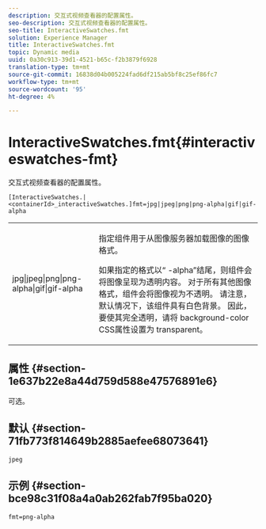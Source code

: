 ```yaml
---
description: 交互式视频查看器的配置属性。
seo-description: 交互式视频查看器的配置属性。
seo-title: InteractiveSwatches.fmt
solution: Experience Manager
title: InteractiveSwatches.fmt
topic: Dynamic media
uuid: 0a30c913-39d1-4521-b65c-f2b3879f6928
translation-type: tm+mt
source-git-commit: 16838d04b005224fad6df215ab5bf8c25ef86fc7
workflow-type: tm+mt
source-wordcount: '95'
ht-degree: 4%

---
```



# InteractiveSwatches.fmt{#interactiveswatches-fmt}

交互式视频查看器的配置属性。

`[InteractiveSwatches.|<containerId>_interactiveSwatches.]fmt=jpg|jpeg|png|png-alpha|gif|gif-alpha`

<table id="table_441553CD34C94A58A9D7CBF772DEDDB6"> 
 <tbody> 
  <tr> 
   <td colname="col1"> <p> <span class="codeph"> jpg|jpeg|png|png-alpha|gif|gif-alpha</span> </p> </td> 
   <td colname="col2"> <p> 指定组件用于从图像服务器加载图像的图像格式。 </p> <p>如果指定的格式以“<span class="codeph"> -alpha</span>”结尾，则组件会将图像呈现为透明内容。 对于所有其他图像格式，组件会将图像视为不透明。 请注意，默认情况下，该组件具有白色背景。 因此，要使其完全透明，请将<span class="codeph"> background-color</span> CSS属性设置为<span class="codeph"> transparent</span>。 </p> </td> 
  </tr> 
 </tbody> 
</table>

## 属性 {#section-1e637b22e8a44d759d588e47576891e6}

可选。

## 默认 {#section-71fb773f814649b2885aefee68073641}

`jpeg`

## 示例 {#section-bce98c31f08a4a0ab262fab7f95ba020}

```
fmt=png-alpha
```

